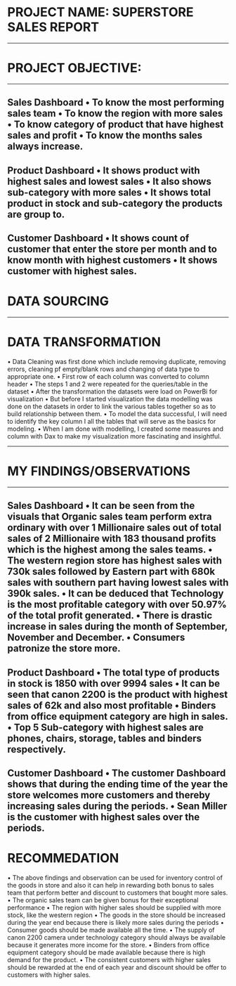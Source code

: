 # PROJECT NAME: SUPERSTORE SALES REPORT
----
# PROJECT OBJECTIVE:
----
Sales Dashboard 
•	To know the most performing sales team
•	To know the region with more sales 
•	To know category of product that have highest sales and profit
•	To know the months sales always increase.
----
Product Dashboard 
•	It shows product with highest sales and lowest sales 
•	It also shows sub-category with more sales
•	It shows total product in stock and sub-category the products are group to.
----
Customer Dashboard 
•	It shows count of customer that enter the store per month and to know month with highest customers 
•	 It shows customer with highest sales.
----
# DATA SOURCING 

----

# DATA TRANSFORMATION 

•	Data Cleaning was first done which include removing duplicate, removing errors, cleaning pf empty/blank rows and changing of data type to appropriate one.
•	First row of each column was converted to column header
•	The steps 1 and 2 were repeated for the queries/table in the dataset
•	After the transformation the datasets were load on PowerBi for visualization 
•	But before I started visualization the data modelling was done on the datasets in order to link the various tables together so as to build relationship between them.
•	To model the data successful, I will need to identify the key column I all the tables that will serve as the basics for modeling.
•	When I am done with modelling, I created some measures and column with Dax to make my visualization more fascinating and insightful.

----
# MY FINDINGS/OBSERVATIONS 
----
Sales Dashboard 
•	It can be seen from the visuals that Organic sales team perform extra ordinary with over 1 Millionaire sales out of total sales of 2 Millionaire with 183 thousand profits which is the highest among the sales teams.
•	 The western region store has highest sales with 730k sales followed by Eastern part with 680k sales with southern part having lowest sales with 390k sales.
•	It can be deduced that Technology is the most profitable category with over 50.97% of the total profit generated.
•	There is drastic increase in sales during the month of September, November and December.
•	Consumers patronize the store more.
----
Product Dashboard 
•	The total type of products in stock is 1850 with over 9994 sales 
•	It can be seen that canon 2200 is the product with highest sales of 62k and also most profitable
•	Binders from office equipment category are high in sales.
•	Top 5 Sub-category with highest sales are phones, chairs, storage, tables and binders respectively.
----
Customer Dashboard 
•	The customer Dashboard shows that during the ending time of the year the store welcomes more customers and thereby increasing sales during the periods.
•	Sean Miller is the customer with highest sales over the periods.
----
# RECOMMEDATION 
•	The above findings and observation can be used for inventory control of the goods in store and also it can help in rewarding both bonus to sales team that perform better and discount to customers that bought more sales.
•	The organic sales team can be given bonus for their exceptional performance 
•	The region with higher sales should be supplied with more stock, like the western region 
•	The goods in the store should be increased during the year end because there is likely more sales during the periods 
•	 Consumer goods should be made available all the time.
•	The supply of canon 2200 camera under technology category should always be available because it generates more income for the store. 
•	Binders from office equipment category should be made available because there is high demand for the product.
•	The consistent customers with higher sales should be rewarded at the end of each year and discount should be offer to customers with higher sales.
